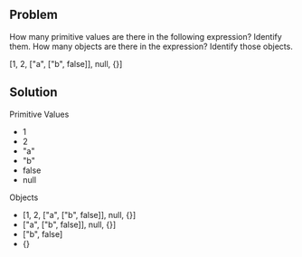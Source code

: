 ## Problem
How many primitive values are there in the following expression? Identify them. How many objects are there in the expression? Identify those objects.

[1, 2, ["a", ["b", false]], null, {}]

## Solution
Primitive Values
* 1
* 2
* "a"
* "b"
* false
* null

Objects
* [1, 2, ["a", ["b", false]], null, {}]
* ["a", ["b", false]], null, {}]
* ["b", false]
* {}
